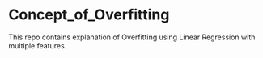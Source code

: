 # Concept_of_Overfitting

This repo contains explanation of Overfitting using Linear Regression with multiple features.
